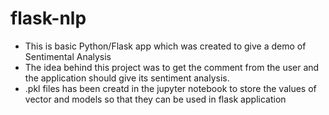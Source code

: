 # flask-nlp

- This is basic Python/Flask app which was created to give a demo of Sentimental Analysis
- The idea behind this project was to get the comment from the user and the application should give its sentiment analysis.
- .pkl files has been creatd in the jupyter notebook to store the values of vector and models so that they can be used in flask application
